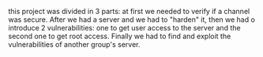 this project was divided in 3 parts: at first we needed to verify if a channel was secure. After we had a server and we had to "harden" it, then we had o introduce 2 vulnerabilities: one to get user access to the server and the second one to get root access. Finally we had to find and exploit the vulnerabilities of another group's server. 
